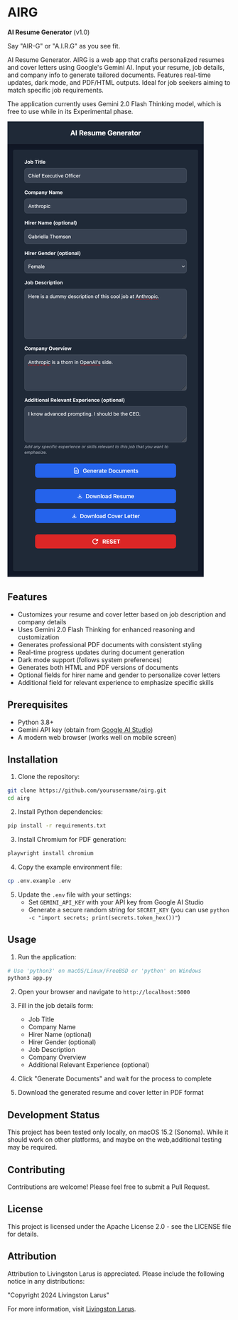 # AIRG

**AI Resume Generator** (v1.0)

Say "AIR-G" or "A.I.R.G" as you see fit.

AI Resume Generator. AIRG is a web app that crafts personalized resumes and cover letters using Google's Gemini AI. Input your resume, job details, and company info to generate tailored documents. Features real-time updates, dark mode, and PDF/HTML outputs. Ideal for job seekers aiming to match specific job requirements.

The application currently uses Gemini 2.0 Flash Thinking model, which is free to use while in its Experimental phase.

![Screenshot](./screenshot.png)

## Features

- Customizes your resume and cover letter based on job description and company details
- Uses Gemini 2.0 Flash Thinking for enhanced reasoning and customization
- Generates professional PDF documents with consistent styling
- Real-time progress updates during document generation
- Dark mode support (follows system preferences)
- Generates both HTML and PDF versions of documents
- Optional fields for hirer name and gender to personalize cover letters
- Additional field for relevant experience to emphasize specific skills

## Prerequisites

- Python 3.8+
- Gemini API key (obtain from [Google AI Studio](https://aistudio.google.com/app/apikey))
- A modern web browser (works well on mobile screen)

## Installation

1. Clone the repository:
```bash
git clone https://github.com/yourusername/airg.git
cd airg
```

2. Install Python dependencies:
```bash
pip install -r requirements.txt
```

3. Install Chromium for PDF generation:
```bash
playwright install chromium
```

4. Copy the example environment file:
```bash
cp .env.example .env
```

5. Update the `.env` file with your settings:
   - Set `GEMINI_API_KEY` with your API key from Google AI Studio
   - Generate a secure random string for `SECRET_KEY` (you can use `python -c "import secrets; print(secrets.token_hex())"`)

## Usage

1. Run the application:
```bash
# Use 'python3' on macOS/Linux/FreeBSD or 'python' on Windows
python3 app.py
```

2. Open your browser and navigate to `http://localhost:5000`

3. Fill in the job details form:
   - Job Title
   - Company Name
   - Hirer Name (optional)
   - Hirer Gender (optional)
   - Job Description
   - Company Overview
   - Additional Relevant Experience (optional)

4. Click "Generate Documents" and wait for the process to complete

5. Download the generated resume and cover letter in PDF format

## Development Status

This project has been tested only locally, on macOS 15.2 (Sonoma). While it should work on other platforms, and maybe on the web,additional testing may be required.

## Contributing

Contributions are welcome! Please feel free to submit a Pull Request.

## License

This project is licensed under the Apache License 2.0 - see the LICENSE file for details.

## Attribution

Attribution to Livingston Larus is appreciated. Please include the following notice in any distributions:

"Copyright 2024 Livingston Larus"

For more information, visit [Livingston Larus](https://livingstonlarus.com). 